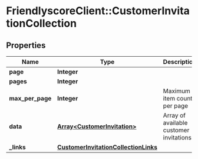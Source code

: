 # FriendlyscoreClient::CustomerInvitationCollection

## Properties
Name | Type | Description | Notes
------------ | ------------- | ------------- | -------------
**page** | **Integer** |  | [optional] 
**pages** | **Integer** |  | [optional] 
**max_per_page** | **Integer** | Maximum item count per page | [optional] 
**data** | [**Array&lt;CustomerInvitation&gt;**](CustomerInvitation.md) | Array of available customer invitations | [optional] 
**_links** | [**CustomerInvitationCollectionLinks**](CustomerInvitationCollectionLinks.md) |  | [optional] 


